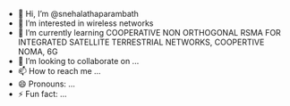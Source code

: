 - 👋 Hi, I’m @snehalathaparambath
- 👀 I’m interested in wireless networks
- 🌱 I’m currently learning COOPERATIVE NON ORTHOGONAL RSMA FOR INTEGRATED SATELLITE TERRESTRIAL NETWORKS, COOPERTIVE NOMA, 6G
- 💞️ I’m looking to collaborate on ...
- 📫 How to reach me ...
- 😄 Pronouns: ...
- ⚡ Fun fact: ...

<!---
snehalathaparambath/snehalathaparambath is a ✨ special ✨ repository because its `README.md` (this file) appears on your GitHub profile.
You can click the Preview link to take a look at your changes.
--->
